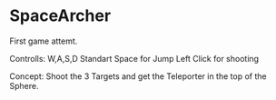 # SpaceArcher
First game attemt.

Controlls:
W,A,S,D Standart
Space for Jump
Left Click for shooting

Concept:
Shoot the 3 Targets and get the Teleporter in the top of the Sphere.
